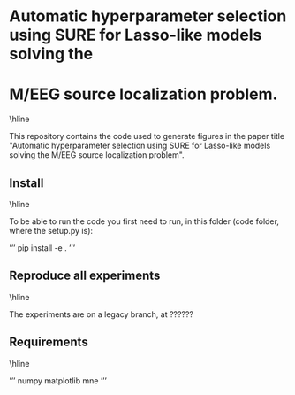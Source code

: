 # Automatic hyperparameter selection using SURE for Lasso-like models solving the
# M/EEG source localization problem.

\hline

This repository contains the code used to generate figures in the paper 
title "Automatic hyperparameter selection using SURE for Lasso-like models solving the
M/EEG source localization problem". 

## Install

\hline

To be able to run the code you first need to run, in this folder (code folder, where the setup.py is):

’’’
pip install -e .
’’’

## Reproduce all experiments

\hline

The experiments are on a legacy branch, at ??????


## Requirements

\hline

’’’
numpy
matplotlib
mne
’’’
